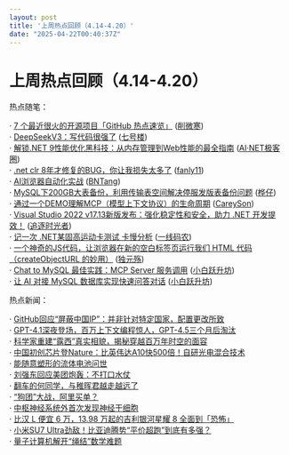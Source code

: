 ```yaml
---
layout: post
title: '上周热点回顾（4.14-4.20）'
date: "2025-04-22T00:40:37Z"
---
```

上周热点回顾（4.14-4.20）
=================

热点随笔：

· [7 个最近很火的开源项目「GitHub 热点速览」](https://www.cnblogs.com/xueweihan/archive/2025/04/15/18825970.html) ([削微寒](https://www.cnblogs.com/xueweihan/))  
· [DeepSeekV3：写代码很强了](https://www.cnblogs.com/cicada-smile/archive/2025/04/15/18826084.html) ([七号楼](https://www.cnblogs.com/cicada-smile/))  
· [解锁.NET 9性能优化黑科技：从内存管理到Web性能的最全指南](https://www.cnblogs.com/code-daily/archive/2025/04/17/18830657.html) ([AI·NET极客圈](https://www.cnblogs.com/code-daily/))  
· [.net clr 8年才修复的BUG，你让我损失太多了](https://www.cnblogs.com/fanliang11/archive/2025/04/18/18832641.html) ([fanly11](https://www.cnblogs.com/fanliang11/))  
· [AI浏览器自动化实战](https://www.cnblogs.com/BNTang/archive/2025/04/16/18827708.html) ([BNTang](https://www.cnblogs.com/BNTang/))  
· [MySQL下200GB大表备份，利用传输表空间解决停服发版表备份问题](https://www.cnblogs.com/lyhabc/archive/2025/04/15/mysql-200gb-table-backup-using-transportable-tablespace-for-offline-release.html) ([桦仔](https://www.cnblogs.com/lyhabc/))  
· [通过一个DEMO理解MCP（模型上下文协议）的生命周期](https://www.cnblogs.com/CareySon/archive/2025/04/15/mcp_lifecycle_via_demo.html) ([CareySon](https://www.cnblogs.com/CareySon/))  
· [Visual Studio 2022 v17.13新版发布：强化稳定性和安全，助力 .NET 开发提效！](https://www.cnblogs.com/Can-daydayup/archive/2025/04/15/18825782.html) ([追逐时光者](https://www.cnblogs.com/Can-daydayup/))  
· [记一次 .NET某固高运动卡测试 卡慢分析](https://www.cnblogs.com/huangxincheng/archive/2025/04/14/18824441.html) ([一线码农](https://www.cnblogs.com/huangxincheng/))  
· [一个神奇的JS代码，让浏览器在新的空白标签页运行我们 HTML 代码（createObjectURL 的妙用）](https://www.cnblogs.com/duyuanshang/archive/2025/04/17/18829312.html) ([独元殇](https://www.cnblogs.com/duyuanshang/))  
· [Chat to MySQL 最佳实践：MCP Server 服务调用](https://www.cnblogs.com/xiaobaiysf/archive/2025/04/16/18828900.html) ([小白跃升坊](https://www.cnblogs.com/xiaobaiysf/))  
· [让 AI 对接 MySQL 数据库实现快速问答对话](https://www.cnblogs.com/xiaobaiysf/archive/2025/04/15/18826466.html) ([小白跃升坊](https://www.cnblogs.com/xiaobaiysf/))

热点新闻：

· [GitHub回应“屏蔽中国IP”：并非针对特定国家，配置更改所致](https://news.cnblogs.com/n/788853/)  
· [GPT-4.1深夜登场，百万上下文编程惊人，GPT-4.5三个月后淘汰](https://news.cnblogs.com/n/788942/)  
· [科学家重建“露西”真实相貌，揭秘穿越百万年时空的面容](https://news.cnblogs.com/n/789165/)  
· [中国初创芯片登Nature：比英伟达A10快500倍！自研光电混合技术](https://news.cnblogs.com/n/788921/)  
· [能随意塑形的流体电池问世](https://news.cnblogs.com/n/788959/)  
· [刘强东回应美团炮轰：不打口水仗](https://news.cnblogs.com/n/788907/)  
· [翻车的何同学，与稚晖君越走越远了](https://news.cnblogs.com/n/789161/)  
· [“狗团”大战，阿里买单？](https://news.cnblogs.com/n/789014/)  
· [中枢神经系统外首次发现神经干细胞](https://news.cnblogs.com/n/789090/)  
· [比汉 L 便宜 6 万，13.98 万起的吉利银河星耀 8 全面到「恐怖」](https://news.cnblogs.com/n/788919/)  
· [小米SU7 Ultra劲敌！比亚迪腾势“平价超跑”到底有多强？](https://news.cnblogs.com/n/789049/)  
· [量子计算机解开“绳结”数学难题](https://news.cnblogs.com/n/789015/)